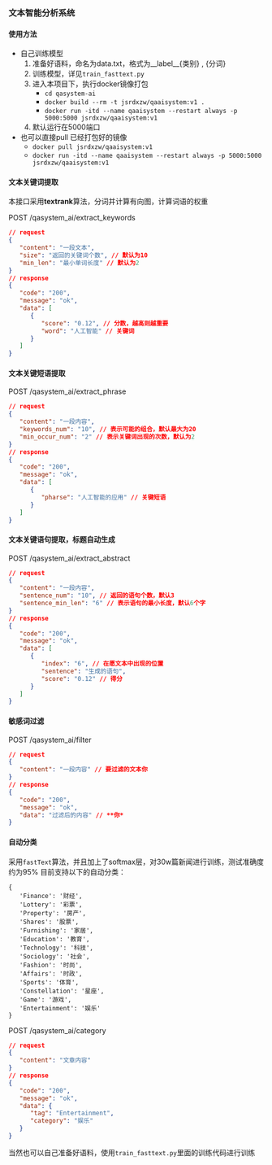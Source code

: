 ### 文本智能分析系统

#### 使用方法
+ 自己训练模型
  1. 准备好语料，命名为data.txt，格式为__label__{类别} , {分词}
  2. 训练模型，详见`train_fasttext.py`
  3. 进入本项目下，执行docker镜像打包
     - `cd qasystem-ai`
     - `docker build --rm -t jsrdxzw/qaaisystem:v1 .`
     - `docker run -itd --name qaaisystem --restart always -p 5000:5000 jsrdxzw/qaaisystem:v1`
  4. 默认运行在5000端口
+ 也可以直接pull 已经打包好的镜像
  + `docker pull jsrdxzw/qaaisystem:v1`
  + `docker run -itd --name qaaisystem --restart always -p 5000:5000 jsrdxzw/qaaisystem:v1`

#### 文本关键词提取
本接口采用**textrank**算法，分词并计算有向图，计算词语的权重

POST /qasystem_ai/extract_keywords
```json
// request
{
   "content": "一段文本",
   "size": "返回的关键词个数", // 默认为10
   "min_len": "最小单词长度" // 默认为2
}
// response
{
   "code": "200", 
   "message": "ok", 
   "data": [
      {
         "score": "0.12", // 分数，越高则越重要
         "word": "人工智能" // 关键词
      }
   ]
}
```

#### 文本关键短语提取
POST /qasystem_ai/extract_phrase
```json
// request
{
   "content": "一段内容",
   "keywords_num": "10", // 表示可能的组合，默认最大为20
   "min_occur_num": "2" // 表示关键词出现的次数，默认为2
}
// response
{
   "code": "200", 
   "message": "ok", 
   "data": [
      {
         "pharse": "人工智能的应用" // 关键短语
      }
   ]
}
```

#### 文本关键语句提取，标题自动生成
POST /qasystem_ai/extract_abstract
```json
// request
{
   "content": "一段内容",
   "sentence_num": "10", // 返回的语句个数，默认3
   "sentence_min_len": "6" // 表示语句的最小长度，默认6个字
}
// response
{
   "code": "200", 
   "message": "ok", 
   "data": [
      {
         "index": "6", // 在愿文本中出现的位置
         "sentence": "生成的语句",
         "score": "0.12" // 得分
      }
   ]
}
``` 

#### 敏感词过滤
POST /qasystem_ai/filter
```json
// request
{
   "content": "一段内容" // 要过滤的文本你
}
// response
{
   "code": "200", 
   "message": "ok", 
   "data": "过滤后的内容" // **你*
}
``` 

#### 自动分类
采用`fastText`算法，并且加上了softmax层，对30w篇新闻进行训练，测试准确度约为95%
目前支持以下的自动分类：
```text
{
   'Finance': '财经',
   'Lottery': '彩票',
   'Property': '房产',
   'Shares': '股票',
   'Furnishing': '家居',
   'Education': '教育',
   'Technology': '科技',
   'Sociology': '社会',
   'Fashion': '时尚',
   'Affairs': '时政',
   'Sports': '体育',
   'Constellation': '星座',
   'Game': '游戏',
   'Entertainment': '娱乐'
}
```
POST /qasystem_ai/category
```json
// request
{
   "content": "文章内容"
}
// response
{
   "code": "200", 
   "message": "ok", 
   "data": {
      "tag": "Entertainment",
      "category": "娱乐"
   }
}
``` 
当然也可以自己准备好语料，使用`train_fasttext.py`里面的训练代码进行训练